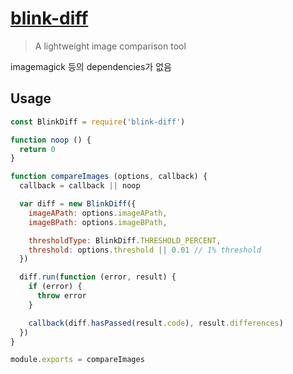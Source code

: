 # [blink-diff](http://yahoo.github.io/blink-diff/)
> A lightweight image comparison tool

imagemagick 등의 dependencies가 없음

## Usage

```js
const BlinkDiff = require('blink-diff')

function noop () {
  return 0
}

function compareImages (options, callback) {
  callback = callback || noop

  var diff = new BlinkDiff({
    imageAPath: options.imageAPath,
    imageBPath: options.imageBPath,

    thresholdType: BlinkDiff.THRESHOLD_PERCENT,
    threshold: options.threshold || 0.01 // 1% threshold
  })

  diff.run(function (error, result) {
    if (error) {
      throw error
    }

    callback(diff.hasPassed(result.code), result.differences)
  })
}

module.exports = compareImages
```